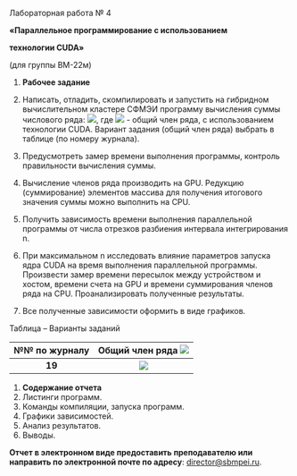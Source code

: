 ﻿Лабораторная работа № 4

**«Параллельное программирование с использованием** 

**технологии CUDA»**

(для группы ВМ-22м)

1. **Рабочее задание**

1. Написать, отладить, скомпилировать и запустить на гибридном вычислительном кластере СФМЭИ программу вычисления суммы числового ряда: ![](Aspose.Words.3f605cf6-747f-42b9-abdf-1a83fa8f6472.001.png), где ![](Aspose.Words.3f605cf6-747f-42b9-abdf-1a83fa8f6472.002.png) - общий член ряда, с использованием технологии CUDA. Вариант задания (общий член ряда) выбрать в таблице (по номеру журнала). 
1. Предусмотреть замер времени выполнения программы, контроль правильности вычисления суммы. 
1. Вычисление членов ряда производить на GPU. Редукцию (суммирование) элементов массива для получения итогового значения суммы можно выполнить на CPU.
1. Получить зависимость времени выполнения параллельной программы от числа отрезков разбиения интервала интегрирования n. 
1. При максимальном n исследовать влияние параметров запуска ядра CUDA на время выполнения параллельной программы. Произвести замер времени пересылок между устройством и хостом, времени счета на GPU и времени суммирования членов ряда на CPU. Проанализировать полученные результаты.
1. Все полученные зависимости оформить в виде графиков.

Таблица – Варианты заданий

|№№ по журналу |Общий член ряда ![](Aspose.Words.3f605cf6-747f-42b9-abdf-1a83fa8f6472.003.png)|
| :-: | :-: |
|**19**|![](Aspose.Words.3f605cf6-747f-42b9-abdf-1a83fa8f6472.004.png)|



1. **Содержание отчета**
1. Листинги программ.
1. Команды компиляции, запуска программ.
1. Графики зависимостей.
1. Анализ результатов.
1. Выводы.


**Отчет в электронном виде предоставить преподавателю или направить по электронной почте по адресу**: <director@sbmpei.ru>.



